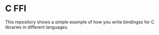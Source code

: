 # C FFI
This repository shows a simple example of how you write bindingss for C libraries in different languages.